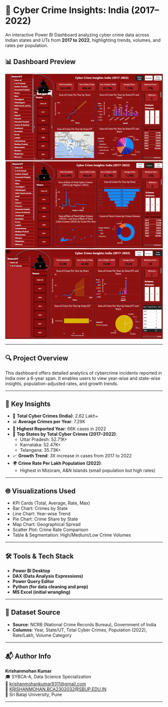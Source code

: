 # 🔐 Cyber Crime Insights: India (2017–2022)

An interactive Power BI Dashboard analyzing cyber crime data across Indian states and UTs from **2017 to 2022**, highlighting trends, volumes, and rates per population.

## 📊 Dashboard Preview

![Dashboard Screenshot 1](./Screenshot%202025-07-21%20213956.png)
![Dashboard Screenshot 2](./Screenshot%202025-07-21%20214210.png)
![Dashboard Screenshot 3](./Screenshot%202025-07-21%20214313.png)

---

## 🔍 Project Overview

This dashboard offers detailed analytics of cybercrime incidents reported in India over a 6-year span. It enables users to view year-wise and state-wise insights, population-adjusted rates, and growth trends.

---

## 📌 Key Insights

- 🧮 **Total Cyber Crimes (India)**: 2.62 Lakh+
- 📊 **Average Crimes per Year**: 7.29K
- 🚨 **Highest Reported Year**: 66K cases in 2022
- 🥇 **Top States by Total Cyber Crimes (2017–2022)**:
  - Uttar Pradesh: 52.71K+
  - Karnataka: 52.47K+
  - Telangana: 35.73K+
- 📈 **Growth Trend**: 3X increase in cases from 2017 to 2022
- 🌍 **Crime Rate Per Lakh Population (2022)**:
  - Highest in Mizoram, A&N Islands (small population but high rates)

---

## 🌐 Visualizations Used

- KPI Cards (Total, Average, Rate, Max)
- Bar Chart: Crimes by State
- Line Chart: Year-wise Trend
- Pie Chart: Crime Share by State
- Map Chart: Geographical Spread
- Scatter Plot: Crime Rate Comparison
- Table & Segmentation: High/Medium/Low Crime Volumes

---

## 🛠️ Tools & Tech Stack

- **Power BI Desktop**
- **DAX (Data Analysis Expressions)**
- **Power Query Editor**
- **Python (for data cleaning and prep)**
- **MS Excel (initial wrangling)**

---

## 📂 Dataset Source

- **Source**: NCRB (National Crime Records Bureau), Government of India
- **Columns**: Year, State/UT, Total Cyber Crimes, Population (2022), Rate/Lakh, Volume Category

---

## 📬 Author Info

**Krishanmohan Kumar**  
🎓 SYBCA-A, Data Science Specialization  
📧 [krishanmohankumar9311@gmail.com](mailto:krishanmohankumar9311@gmail.com)  
📧 [KRISHANMOHAN.BCA2302032@SBUP.EDU.IN](mailto:KRISHANMOHAN.BCA2302032@SBUP.EDU.IN)  
🏫 Sri Balaji University, Pune  

---
